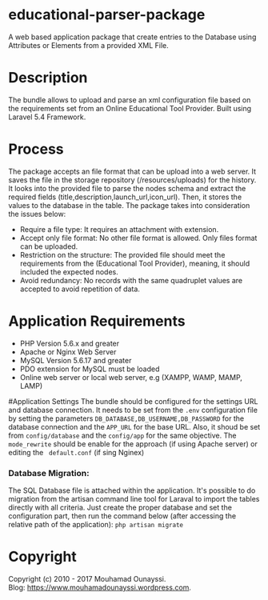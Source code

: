 # educational-parser-package
A web based application package that create entries to the Database using Attributes or Elements from a provided XML File.
# Description
The bundle allows to upload and parse an xml configuration file based on the requirements set from an Online Educational Tool Provider. Built using Laravel 5.4 Framework.

# Process
The package accepts an <xml> file format that can be upload into a web server. It saves the file in the storage repository (/resources/uploads) for the history. 
It looks into the provided file to parse the nodes schema and extract the required fields (title,description,launch_url,icon_url). Then, it stores the values to the database in the <output> table.
The package takes into consideration the issues below:
- Require a file type: It requires an attachment with <xml> extension.
- Accept only <xml> file format: No other file format is allowed. Only <xml> files format can be uploaded.
- Restriction on the structure: The provided <xml> file should meet the requirements from the (Educational Tool Provider), meaning, it should included the expected nodes.
- Avoid redundancy: No records with the same quadruplet values are accepted to avoid repetition of data.

# Application Requirements
- PHP Version 5.6.x and greater
- Apache or Nginx Web Server
- MySQL Version 5.6.17 and greater
- PDO extension for MySQL must be loaded
- Online web server or local web server, e.g (XAMPP, WAMP, MAMP, LAMP)

#Application Settings
The bundle should be configured for the settings URL and database connection.
It needs to be set from the ```.env``` configuration file by setting the parameters ```DB_DATABASE,DB_USERNAME,DB_PASSWORD``` for the database connection and the ```APP_URL``` for the base URL. 
Also, it shoud be set from ```config/database``` and the ```config/app``` for the same objective.
The ```mode_rewrite``` should be enable for the approach (if using Apache server) or editing the ``` default.conf``` (if sing Nginex)

### Database Migration:
The SQL Database file is attached within the application. 
It's possible to do migration from the artisan command line tool for Laraval to import the tables directly with all criteria.
Just create the proper database and set the configuration part, then run the command below (after accessing the relative path of the application):
```php artisan migrate```

# Copyright
Copyright (c) 2010 - 2017 Mouhamad Ounayssi.<br>
Blog: https://www.mouhamadounayssi.wordpress.com.
